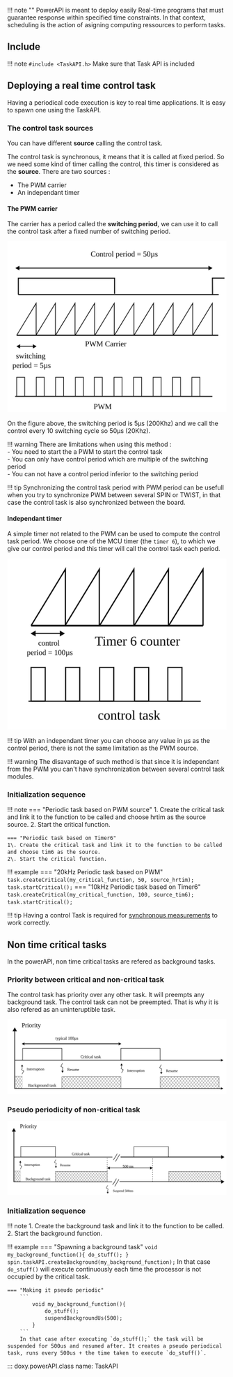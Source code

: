 !!! note ""
    PowerAPI is meant to deploy easily Real-time programs that must guarantee response within specified time constraints.
    In that context, scheduling is the action of asigning computing ressources to perform tasks.

## Include

!!! note
    ```
    #include <TaskAPI.h>
    ```
    Make sure that Task API is included

## Deploying a real time control task

Having a periodical code execution is key to real time applications. It is easy to spawn one using the TaskAPI.


### The control task sources

 You can have different **source** calling the control task.

The control task is synchronous, it means that it is called at fixed period. So we need some kind of timer calling the control, this timer is considered as the **source**. There are two sources :   
- The PWM carrier  
- An independant timer   

#### The PWM carrier

The carrier has a period called the **switching period**, we can use it to call the control task after a fixed number of switching period. 

![PWM control task](images/pwm_source_task.svg)

On the figure above, the switching period is 5µs (200Khz) and we call the control every 10 switching cycle so 50µs (20Khz).

!!! warning
    There are limitations when using this method :   
        - You need to start the a PWM to start the control task  
        - You can only have control period which are multiple of the switching period  
        - You can not have a control period inferior to the switching period  

!!! tip
    Synchronizing the control task period with PWM period can be usefull when you try to synchronize PWM between several SPIN or TWIST, in that case the control task is also synchronized between the board.  

#### Independant timer

A simple timer not related to the PWM can be used to compute the control task period. We choose one of the MCU timer (the `timer 6`), to which we give our control period and this timer will call the control task each period.  

![timer source](images/timer_source_task.svg)

!!! tip
    With an independant timer you can choose any value in µs as the control period, there is not the same limitation as the PWM source.  

!!! warning
    The disavantage of such method is that since it is independant from the PWM you can't have synchronization between several control task modules.

### Initialization sequence

!!! note
    === "Periodic task based on PWM source"
    1\. Create the critical task and link it to the function to be called and choose hrtim as the source source.
    2\. Start the critical function.  

    === "Periodic task based on Timer6"
    1\. Create the critical task and link it to the function to be called and choose tim6 as the source.  
    2\. Start the critical function.  

!!! example
    === "20kHz Periodic task based on PWM"
        ```
            task.createCritical(my_critical_function, 50, source_hrtim);
            task.startCritical();
        ```
    === "10kHz Periodic task based on Timer6"
        ```
            task.createCritical(my_critical_function, 100, source_tim6);
            task.startCritical();
        ```

!!! tip
    Having a control Task is required for [synchronous measurements](adc/#synchronous-with-pwms) to work correctly.

## Non time critical tasks

In the powerAPI, non time critical tasks are refered as background tasks.

### Priority between critical and non-critical task

The control task has priority over any other task. It will preempts any background task. The control task can not be preempted. That is why it is also refered as an uninteruptible task.

![task priority](images/task_priority.svg)

### Pseudo periodicity of non-critical task

![](images/task_pseudo_periodic.svg)


### Initialization sequence

!!! note
    1\. Create the background task and link it to the function to be called.  
    2\. Start the background function.  

!!! example
    === "Spawning a background task"
        ```
            void my_background_function(){
                do_stuff();
            }
            spin.taskAPI.createBackground(my_background_function);
        ```
        In that case `do_stuff()` will execute continuously each time the processor is not occupied by the critical task.

    === "Making it pseudo periodic"
        ```
            void my_background_function(){
                do_stuff();
                suspendBackgroundUs(500);
            }
        ```
        In that case after executing `do_stuff();` the task will be suspended for 500us and resumed after. It creates a pseudo periodical task, runs every 500us + the time taken to execute `do_stuff()`.


::: doxy.powerAPI.class
name: TaskAPI
